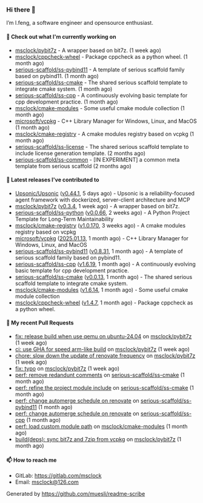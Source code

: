 ### Hi there 👋

I’m l.feng, a software engineer and opensource enthusiast.

#### 👷 Check out what I'm currently working on

- [msclock/pybit7z](https://github.com/msclock/pybit7z) - A wrapper based on bit7z. (1 week ago)
- [msclock/cppcheck-wheel](https://github.com/msclock/cppcheck-wheel) - Package cppcheck as a python wheel. (1 month ago)
- [serious-scaffold/ss-pybind11](https://github.com/serious-scaffold/ss-pybind11) - A template of serious scaffold family based on pybind11. (1 month ago)
- [serious-scaffold/ss-cmake](https://github.com/serious-scaffold/ss-cmake) - The shared serious scaffold template to integrate cmake system. (1 month ago)
- [serious-scaffold/ss-cpp](https://github.com/serious-scaffold/ss-cpp) - A continuously evolving basic template for cpp development practice. (1 month ago)
- [msclock/cmake-modules](https://github.com/msclock/cmake-modules) - Some useful cmake module collection (1 month ago)
- [microsoft/vcpkg](https://github.com/microsoft/vcpkg) - C&#43;&#43; Library Manager for Windows, Linux, and MacOS (1 month ago)
- [msclock/cmake-registry](https://github.com/msclock/cmake-registry) - A cmake modules registry based on vcpkg (1 month ago)
- [serious-scaffold/ss-license](https://github.com/serious-scaffold/ss-license) - The shared serious scaffold template to include license generation template. (2 months ago)
- [serious-scaffold/ss-common](https://github.com/serious-scaffold/ss-common) - [IN EXPERIMENT] a common meta template from serious scaffold (2 months ago)

#### 🔭 Latest releases I've contributed to

- [Upsonic/Upsonic](https://github.com/Upsonic/Upsonic) ([v0.44.1](https://github.com/Upsonic/Upsonic/releases/tag/v0.44.1), 5 days ago) - Upsonic is a reliability-focused agent framework with dockerized, server-client architecture and MCP
- [msclock/pybit7z](https://github.com/msclock/pybit7z) ([v0.3.4](https://github.com/msclock/pybit7z/releases/tag/v0.3.4), 1 week ago) - A wrapper based on bit7z.
- [serious-scaffold/ss-python](https://github.com/serious-scaffold/ss-python) ([v0.0.66](https://github.com/serious-scaffold/ss-python/releases/tag/v0.0.66), 2 weeks ago) - A Python Project Template for Long-Term Maintainability
- [msclock/cmake-registry](https://github.com/msclock/cmake-registry) ([v1.0.170](https://github.com/msclock/cmake-registry/releases/tag/v1.0.170), 3 weeks ago) - A cmake modules registry based on vcpkg
- [microsoft/vcpkg](https://github.com/microsoft/vcpkg) ([2025.01.13](https://github.com/microsoft/vcpkg/releases/tag/2025.01.13), 1 month ago) - C&#43;&#43; Library Manager for Windows, Linux, and MacOS
- [serious-scaffold/ss-pybind11](https://github.com/serious-scaffold/ss-pybind11) ([v0.8.31](https://github.com/serious-scaffold/ss-pybind11/releases/tag/v0.8.31), 1 month ago) - A template of serious scaffold family based on pybind11.
- [serious-scaffold/ss-cpp](https://github.com/serious-scaffold/ss-cpp) ([v1.6.19](https://github.com/serious-scaffold/ss-cpp/releases/tag/v1.6.19), 1 month ago) - A continuously evolving basic template for cpp development practice.
- [serious-scaffold/ss-cmake](https://github.com/serious-scaffold/ss-cmake) ([v0.0.13](https://github.com/serious-scaffold/ss-cmake/releases/tag/v0.0.13), 1 month ago) - The shared serious scaffold template to integrate cmake system.
- [msclock/cmake-modules](https://github.com/msclock/cmake-modules) ([v1.6.14](https://github.com/msclock/cmake-modules/releases/tag/v1.6.14), 1 month ago) - Some useful cmake module collection
- [msclock/cppcheck-wheel](https://github.com/msclock/cppcheck-wheel) ([v1.4.7](https://github.com/msclock/cppcheck-wheel/releases/tag/v1.4.7), 1 month ago) - Package cppcheck as a python wheel.

#### 🔨 My recent Pull Requests

- [fix: release build when use qemu on ubuntu-24.04](https://github.com/msclock/pybit7z/pull/61) on [msclock/pybit7z](https://github.com/msclock/pybit7z) (1 week ago)
- [ci: use GHA for speed arm-like build](https://github.com/msclock/pybit7z/pull/59) on [msclock/pybit7z](https://github.com/msclock/pybit7z) (1 week ago)
- [chore: slow down the update of renovate frequency](https://github.com/msclock/pybit7z/pull/58) on [msclock/pybit7z](https://github.com/msclock/pybit7z) (1 week ago)
- [fix: typo](https://github.com/msclock/pybit7z/pull/55) on [msclock/pybit7z](https://github.com/msclock/pybit7z) (1 week ago)
- [perf: remove redandunt comments](https://github.com/serious-scaffold/ss-cmake/pull/28) on [serious-scaffold/ss-cmake](https://github.com/serious-scaffold/ss-cmake) (1 month ago)
- [perf: refine the project module include](https://github.com/serious-scaffold/ss-cmake/pull/25) on [serious-scaffold/ss-cmake](https://github.com/serious-scaffold/ss-cmake) (1 month ago)
- [perf: change automerge schedule on renovate](https://github.com/serious-scaffold/ss-pybind11/pull/94) on [serious-scaffold/ss-pybind11](https://github.com/serious-scaffold/ss-pybind11) (1 month ago)
- [perf: change automerge schedule on renovate](https://github.com/serious-scaffold/ss-cpp/pull/438) on [serious-scaffold/ss-cpp](https://github.com/serious-scaffold/ss-cpp) (1 month ago)
- [perf: load custom module path](https://github.com/msclock/cmake-modules/pull/139) on [msclock/cmake-modules](https://github.com/msclock/cmake-modules) (1 month ago)
- [build(deps): sync bit7z and 7zip from vcpkg](https://github.com/msclock/pybit7z/pull/29) on [msclock/pybit7z](https://github.com/msclock/pybit7z) (1 month ago)

#### 📫 How to reach me

- GitLab: https://gitlab.com/msclock
- Email: msclock@126.com

Generated by https://github.com/muesli/readme-scribe
